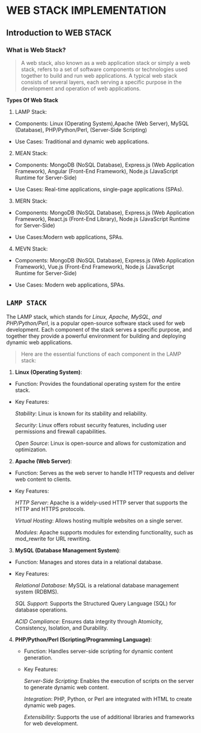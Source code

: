 # **WEB STACK IMPLEMENTATION**

## Introduction to WEB STACK

### What is Web Stack?
> A web stack, also known as a web application stack or simply a web stack, refers to a set of software components or technologies used together to build and run web applications. A typical web stack consists of several layers, each serving a specific purpose in the development and operation of web applications.

**Types Of Web Stack**

1. LAMP Stack:

  -  Components: Linux (Operating System),Apache (Web Server), MySQL (Database), PHP/Python/Perl,
      (Server-Side  Scripting)

  -  Use Cases: Traditional and dynamic web applications.


2. MEAN Stack:

  -  Components: MongoDB (NoSQL Database), Express.js (Web Application Framework), Angular (Front-End Framework), Node.js (JavaScript Runtime for Server-Side)
 
  -  Use Cases: Real-time applications, single-page applications (SPAs).


3. MERN Stack:

  -  Components: MongoDB (NoSQL Database), Express.js (Web Application Framework), 
     React.js (Front-End Library), Node.js (JavaScript Runtime for Server-Side)

  -  Use Cases:Modern web applications, SPAs.


4. MEVN Stack:

  -  Components: MongoDB (NoSQL Database), Express.js (Web Application Framework), 
     Vue.js (Front-End Framework), Node.js (JavaScript Runtime for Server-Side)

  -  Use Cases: Modern web applications, SPAs.


  ## `LAMP STACK`

  The LAMP stack, which stands for *Linux, Apache, MySQL, and PHP/Python/Perl*, is a popular open-source software stack used for web development. Each component of the stack serves a specific purpose, and together they provide a powerful environment for building and deploying dynamic web applications.

  > Here are the essential functions of each component in the LAMP stack:

  1. **Linux (Operating System)**:

- Function: Provides the foundational operating system for the entire stack.

- Key Features:
   
   *Stability*: Linux is known for its stability and reliability.
   
   *Security*: Linux offers robust security features, including user permissions and firewall capabilities.
  
   *Open Source*: Linux is open-source and allows for customization and optimization.


2. **Apache (Web Server)**:

- Function: Serves as the web server to handle HTTP requests and deliver web content to clients.

- Key Features:
   
   *HTTP Server*: Apache is a widely-used HTTP server that supports the HTTP and HTTPS protocols.
   
   *Virtual Hosting*: Allows hosting multiple websites on a single server.
   
   *Modules*: Apache supports modules for extending functionality, such as mod_rewrite for URL rewriting.


3. **MySQL (Database Management System)**:

- Function: Manages and stores data in a relational database.

- Key Features:
   
   *Relational Database*: MySQL is a relational database management system (RDBMS).
   
   *SQL Support*: Supports the Structured Query Language (SQL) for database operations.
   
   *ACID Compliance*: Ensures data integrity through Atomicity, Consistency, Isolation, and Durability.


4. **PHP/Python/Perl (Scripting/Programming Language)**:

    - Function: Handles server-side scripting for dynamic content generation.

    - Key Features:
   
        *Server-Side Scripting*: Enables the execution of scripts on the server to generate dynamic web content.
   
        *Integration*: PHP, Python, or Perl are integrated with HTML to create dynamic web pages.
   
        *Extensibility*: Supports the use of additional libraries and frameworks for web development.   



